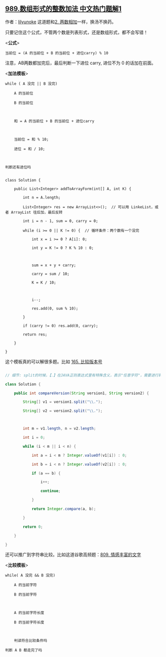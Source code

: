 ## [989.数组形式的整数加法 中文热门题解1](https://leetcode.cn/problems/add-to-array-form-of-integer/solutions/100000/989-ji-zhu-zhe-ge-jia-fa-mo-ban-miao-sha-8y9r)

作者：[lilyunoke](https://leetcode.cn/u/lilyunoke)
这道题和[2. 两数相加](https://leetcode-cn.com/problems/add-two-numbers/)一样，换汤不换药。
只要记住这个公式，不管两个数是列表形式，还是数组形式，都不会写错！

<**公式**>

    当前位 = (A 的当前位 + B 的当前位 + 进位carry) % 10

注意，AB两数都加完后，最后判断一下进位 carry, 进位不为 0 的话加在前面。

<**加法模板**>

    while ( A 没完 || B 没完)
        A 的当前位
        B 的当前位

        和 = A 的当前位 + B 的当前位 + 进位carry

        当前位 = 和 % 10;
        进位 = 和 / 10;

    判断还有进位吗

```
class Solution {
    public List<Integer> addToArrayForm(int[] A, int K) {
        int n = A.length;
        List<Integer> res = new ArrayList<>();  // 可以用 LinkeList，或者 ArrayList 往后加，最后反转
        int i = n - 1, sum = 0, carry = 0;
        while (i >= 0 || K != 0) {  // 循环条件：两个数有一个没完
            int x = i >= 0 ? A[i]: 0;
            int y = K != 0 ? K % 10 : 0;
                        
            sum = x + y + carry;
            carry = sum / 10;
            K = K / 10;

            i--;
            res.add(0, sum % 10);
        }
        if (carry != 0) res.add(0, carry);
        return res;
    }
}
```

这个模板真的可以解很多题。比如 [165. 比较版本号](https://leetcode-cn.com/problems/compare-version-numbers/)

```java
// 细节: split的时候，【.】在JAVA正则表达式里有特殊含义，表示"任意字符"，需要进行转义
class Solution {
    public int compareVersion(String version1, String version2) {
        String[] v1 = version1.split("\\."); 
        String[] v2 = version2.split("\\.");

        int m = v1.length, n = v2.length;
        int i = 0;
        while (i < m || i < n) {
            int a = i < m ? Integer.valueOf(v1[i]) : 0;
            int b = i < n ? Integer.valueOf(v2[i]) : 0;
            if (a == b) {
                i++;
                continue;
            }
            return Integer.compare(a, b);
        }
        return 0;
    }
}
```

还可以推广到字符串比较。比如这道谷歌高频题：[809. 情感丰富的文字](https://leetcode-cn.com/problems/expressive-words/)
<**比较模板**>

    while( A 没完 && B 没完)
        A 的当前字符
        B 的当前字符

        A 的当前字符长度
        B 的当前字符长度

        判读符合比较条件吗
    判断 A B 都走完了吗
